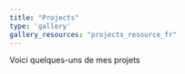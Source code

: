 ```yaml
---
title: "Projects"
type: 'gallery'
gallery_resources: "projects_resource_fr"
---
```


Voici quelques-uns de mes projets

